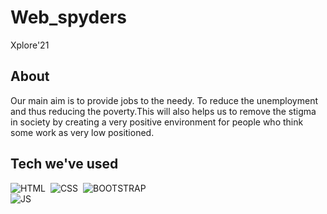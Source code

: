 # Web_spyders
Xplore'21  
## About
Our main aim is to provide jobs to the needy.
 To reduce the unemployment and thus reducing the poverty.This will also helps us to remove the stigma in society by creating a very positive environment for people who think some work as very low positioned.
## Tech we've used
![HTML](https://img.shields.io/badge/html5%20-%23E34F26.svg?&style=for-the-badge&logo=html5&logoColor=white)&nbsp;
![CSS](https://img.shields.io/badge/css3%20-%231572B6.svg?&style=for-the-badge&logo=css3&logoColor=white)&nbsp;
![BOOTSTRAP](https://img.shields.io/badge/bootstrap4%20-%231572B6.svg?&style=for-the-badge&logo=bootstrap4&logoColor=white)&nbsp;      
![JS](https://img.shields.io/badge/javascript%20-%231572B6.svg?&style=for-the-badge&logo=javascript&logoColor=white)&nbsp;

